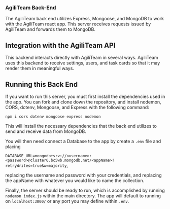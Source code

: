 ### AgiliTeam Back-End

The AgiliTeam back end utilizes Express, Mongoose, and MongoDB to work with the AgiliTeam react app. This server receives requests issued by AgiliTeam and forwards them to MongoDB.

## Integration with the AgiliTeam API

This backend interacts directly with AgiliTeam in several ways. AgiliTeam uses this backend to receive settings, users, and task cards so that it may render them in meaningful ways.

## Running this Back End

If you want to run this server, you must first install the dependencies used in the app. You can fork and clone down the repository, and install nodemon, CORS, dotenv, Mongoose, and Express with the following command:

`npm i cors dotenv mongoose express nodemon`

This will install the necessary dependencies that the back end utilizes to send and receive data from MongoDB.

You will then need connect a Database to the app by create a `.env` file and placing 

`DATABASE_URL=mongodb+srv://<username>:<password>@cluster0.bc5wb.mongodb.net/<appName>?retryWrites=true&w=majority`,

replacing the username and password with your credentials, and replacing the appName with whatever you would like to name the collection.

Finally, the server should be ready to run, which is accomplished by running `nodemon index.js` within the main directory. The app will default to running on `localhost:3000/` or any port you may define within `.env`.
